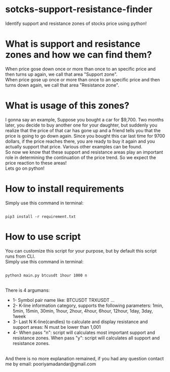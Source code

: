 # sotcks-support-resistance-finder
Identify support and resistance zones of stocks price using python!
<h1>
What is support and resistance zones and how we can find them?
</h1>
When price gose down once or more than once to an specific price and then turns up again, we call that area "Support zone".
<br>
When price gose up once or more than once to an specific price and then turns down again, we call that area "Resistance zone".
<h1>
What is usage of this zones?
</h1>
I gonna say an example, Suppose you bought a car for $9,700. Two months later, you decide to buy another one for your daughter, but suddenly you realize that the price of that car has gone up and a friend tells you that the price is going to go down again. Since you bought this car last time for 9700 dollars, if the price reaches there, you are ready to buy it again and you actually support that price. Various other examples can be found.
<br>
So now we know that these support and resistance areas play an important role in determining the continuation of the price trend. So we expect the price reaction to these areas!
<br>
Lets go on python!
<h1>
How to install requirements
</h1>
Simply use this command in terminal:

```shell

pip3 install -r requirement.txt

```

<h1>
How to use script
</h1>
You can customize this script for your purpose, but by default this script runs from CLI.
<br>
Simply use this command in terminal:

```shell

python3 main.py btcusdt 1hour 1000 n

```

<br>
There is 4 argumans:
<br>
<ul>
<li>1- Symbol pair name like: BTCUSDT TRXUSDT ...</li>
<li>2- K-line information category, supports the following parameters: 1min, 5min, 15min, 30min, 1hour, 2hour, 4hour, 6hour, 12hour, 1day, 3day, 1week</li>
<li>3- Last N K-line(candles) to calculate and display resistance and support areas: N must be lower than 1,001</li>
<li>4- When pass "n": script will calculates most important support and resistance zones. When pass "y": script will calculates all support and resistance zones.</li>
</ul>
<br>
And there is no more explanation remained, if you had any question contact me by email: pooriyamadandar@gmail.com

